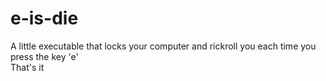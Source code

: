 # e-is-die
A little executable that locks your computer and rickroll you each time you press the key 'e'
<br>
That's it
